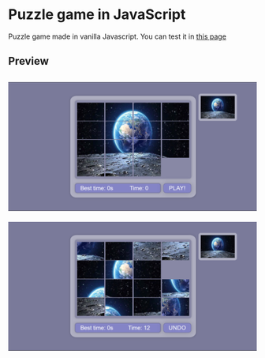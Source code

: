 # Puzzle game in JavaScript
Puzzle game made in vanilla Javascript. You can test it in [this page](https://sgs-j.github.io/Puzzle-Game/)

## Preview
![Preview_Screenshot_1](./docs/img1.png)
----
![Preview_Screenshot_2](./docs/img2.png)
